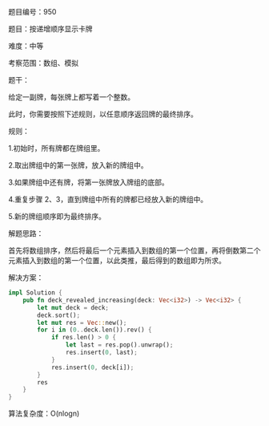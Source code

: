 题目编号：950

题目：按递增顺序显示卡牌

难度：中等

考察范围：数组、模拟

题干：

给定一副牌，每张牌上都写着一个整数。

此时，你需要按照下述规则，以任意顺序返回牌的最终排序。

规则：

1.初始时，所有牌都在牌组里。

2.取出牌组中的第一张牌，放入新的牌组中。

3.如果牌组中还有牌，将第一张牌放入牌组的底部。

4.重复步骤 2、3，直到牌组中所有的牌都已经放入新的牌组中。

5.新的牌组顺序即为最终排序。

解题思路：

首先将数组排序，然后将最后一个元素插入到数组的第一个位置，再将倒数第二个元素插入到数组的第一个位置，以此类推，最后得到的数组即为所求。

解决方案：

```rust
impl Solution {
    pub fn deck_revealed_increasing(deck: Vec<i32>) -> Vec<i32> {
        let mut deck = deck;
        deck.sort();
        let mut res = Vec::new();
        for i in (0..deck.len()).rev() {
            if res.len() > 0 {
                let last = res.pop().unwrap();
                res.insert(0, last);
            }
            res.insert(0, deck[i]);
        }
        res
    }
}
```

算法复杂度：O(nlogn)